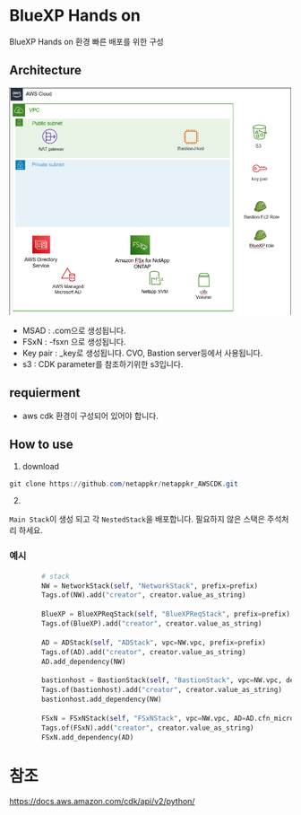 # BlueXP Hands on
BlueXP Hands on 환경 빠른 배포를 위한 구성

## Architecture
![Alt text](./Images/readme-0.png)

- MSAD : <prefix>.com으로 생성됩니다.
- FSxN : <prefix>-fsxn 으로 생성됩니다.
- Key pair : <prefix>_key로 생성됩니다. CVO, Bastion server등에서 사용됩니다.
- s3 : CDK parameter를 참조하기위한 s3입니다.

## requierment
- aws cdk 환경이 구성되어 있어야 합니다.
## How to use
1. download
```powershell
git clone https://github.com/netappkr/netappkr_AWSCDK.git
```
2. 
```Main Stack```이 생성 되고 각 ```NestedStack```을 배포합니다.
필요하지 않은 스택은 주석처리 하세요.

### 예시
```python
        # stack
        NW = NetworkStack(self, "NetworkStack", prefix=prefix)
        Tags.of(NW).add("creator", creator.value_as_string)

        BlueXP = BlueXPReqStack(self, "BlueXPReqStack", prefix=prefix)
        Tags.of(BlueXP).add("creator", creator.value_as_string)

        AD = ADStack(self, "ADStack", vpc=NW.vpc, prefix=prefix)
        Tags.of(AD).add("creator", creator.value_as_string)
        AD.add_dependency(NW)

        bastionhost = BastionStack(self, "BastionStack", vpc=NW.vpc, defaultsg=NW.defaultsg, prefix=prefix)
        Tags.of(bastionhost).add("creator", creator.value_as_string)
        bastionhost.add_dependency(NW)

        FSxN = FSxNStack(self, "FSxNStack", vpc=NW.vpc, AD=AD.cfn_microsoft_AD, defaultsg=NW.defaultsg, prefix=prefix)
        Tags.of(FSxN).add("creator", creator.value_as_string)
        FSxN.add_dependency(AD)
```
# 참조
https://docs.aws.amazon.com/cdk/api/v2/python/